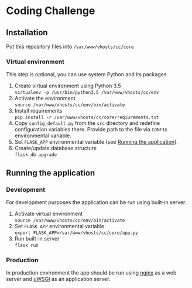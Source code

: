 # Coding Challenge


## Installation
Put this repository files into `/var/www/vhosts/cc/core`
### Virtual environment
This step is optional, you can use system Python and its packages.
1. Create virtual environment using Python 3.5  
`virtualenv -p /usr/bin/python3.5 /var/www/vhosts/cc/env`
2. Activate the environment  
`source /var/www/vhosts/cc/env/bin/activate`
3. Install requirements  
`pip install -r /var/www/vhosts/cc/core/reqiurements.txt`
4. Copy `config_default.py` from the `src` directory
and redefine configuration variables there.
Provide path to the file via `CONFIG` environmental variable.
5. Set `FLASK_APP` environmental variable (see [Running the application](#running-the-application)).
6. Create/update database structure  
`flask db upgrade` 

## Running the application
### Development
For development purposes the application can be run using built-in server.  
1. Activate virtual environment  
`source /var/www/vhosts/cc/env/bin/activate`
2. Set `FLASK_APP` environmental variable  
`export FLASK_APP=/var/www/vhosts/cc/core/app.py`
3. Run built-in server  
`flask run`

### Production
In production environment the app should be run using [nginx](https://nginx.org/) as a web server
and [uWSGI](http://projects.unbit.it/uwsgi) as an application server.
